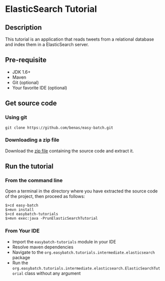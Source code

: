 # ElasticSearch Tutorial

## Description

This tutorial is an application that reads tweets from a relational database and index them in a ElasticSearch server.

## Pre-requisite

* JDK 1.6+
* Maven
* Git (optional)
* Your favorite IDE (optional)

## Get source code

### Using git

`git clone https://github.com/benas/easy-batch.git`

### Downloading a zip file

Download the [zip file](https://github.com/benas/easy-batch/archive/easybatch-3.0.0.zip) containing the source code and extract it.

## Run the tutorial

### From the command line

Open a terminal in the directory where you have extracted the source code of the project, then proceed as follows:

```
$>cd easy-batch
$>mvn install
$>cd easybatch-tutorials
$>mvn exec:java -PrunElasticSearchTutorial
```

### From Your IDE

* Import the `easybatch-tutorials` module in your IDE
* Resolve maven dependencies
* Navigate to the `org.easybatch.tutorials.intermediate.elasticsearch` package
* Run the `org.easybatch.tutorials.intermediate.elasticsearch.ElasticSearchTutorial` class without any argument
